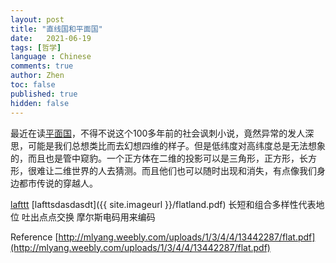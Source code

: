 ```yaml
---
layout: post
title: "直线国和平面国"
date:   2021-06-19
tags: [哲学]
language : Chinese
comments: true
author: Zhen
toc: false
published: true
hidden: false
---
```

最近在读[平面国](https://zh.wikipedia.org/wiki/%E5%B9%B3%E9%9D%A2%E5%9C%8B)，不得不说这个100多年前的社会讽刺小说，竟然异常的发人深思，可能是我们总想类比而去幻想四维的样子。但是低纬度对高纬度总是无法想象的，而且也是管中窥豹。一个正方体在二维的投影可以是三角形，正方形，长方形，很难让二维世界的人去猜测。而且他们也可以随时出现和消失，有点像我们身边都市传说的穿越人。

[lafttt](https://github.com/hytvszz/hytvszz.github.io/raw/master/images/flatland.pdf)
[lafttsdasdasdt]({{ site.imageurl }}/flatland.pdf) 
长短和组合多样性代表地位
吐出点点交换
摩尔斯电码用来编码

Reference
[http://mlyang.weebly.com/uploads/1/3/4/4/13442287/flat.pdf](http://mlyang.weebly.com/uploads/1/3/4/4/13442287/flat.pdf)
<!--stackedit_data:
eyJoaXN0b3J5IjpbLTgzNDQ4OTMzMiwtOTIzODc3OTk4LDEyND
k3MzI4NzEsNTA5OTczOTY4LDgwNjY0OTQ5LDE4Njg1NDY4Mzld
fQ==
-->
